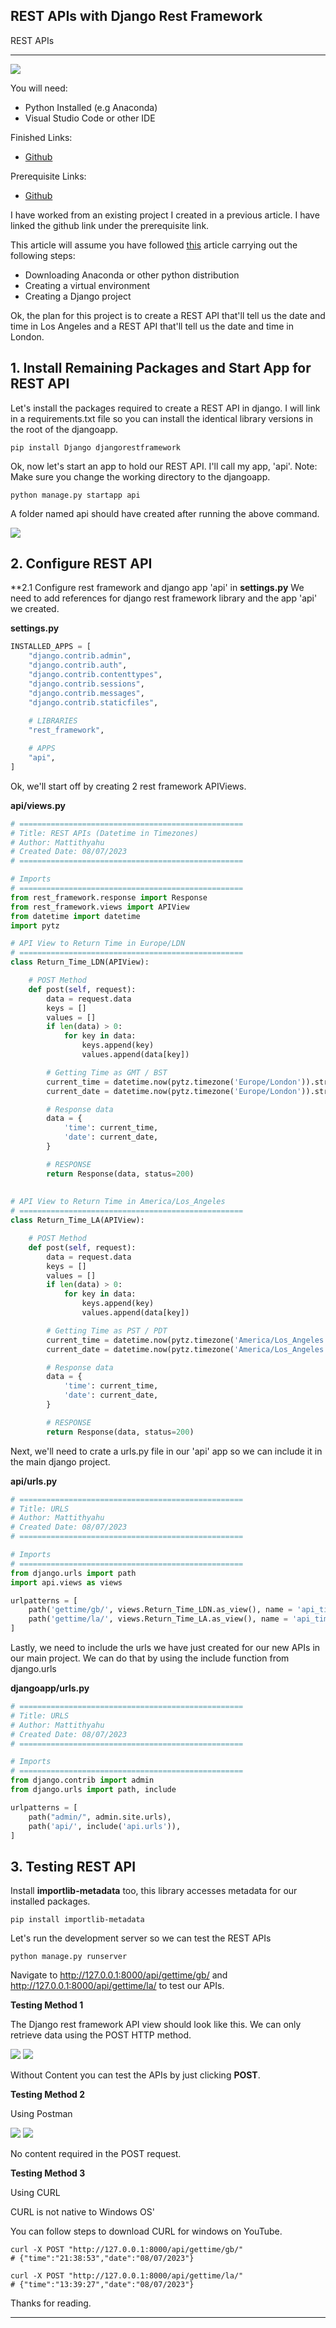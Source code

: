 ## **REST APIs with Django Rest Framework**
REST APIs

---

<img src="images/REST-APIs-with-Django-Rest-Framework_fis.png"/>

You will need:
- Python Installed (e.g Anaconda)
- Visual Studio Code or other IDE

Finished Links:
- [Github](https://github.com/mo-justlearnai/REST-APIs-with-Django-Rest-Framework)

Prerequisite Links:
- [Github](https://github.com/mo-justlearnai/Get-Started-with-Django)

I have worked from an existing project I created in a previous article. I have linked the github link under the prerequisite link. 

This article will assume you have followed [this](https://justlearnai.com/get-started-with-django-2023-c67a87f95d28) article carrying out the following steps:

* Downloading Anaconda or other python distribution
* Creating a virtual environment 
* Creating a Django project

Ok, the plan for this project is to create a REST API that'll tell us the date and time in Los Angeles and a REST API that'll tell us the date and time in London. 

## **1. Install Remaining Packages and Start App for REST API**

Let's install the packages required to create a REST API in django. 
I will link in a requirements.txt file so you can install the identical library versions in the root of the djangoapp. 

```shell
pip install Django djangorestframework
```

Ok, now let's start an app to hold our REST API.
I'll call my app, 'api'. 
Note: Make sure you change the working directory to the djangoapp.

```shell
python manage.py startapp api
```

A folder named api should have created after running the above command.

<img src="images/django_restapi_appcreated.png"/>

## **2. Configure REST API**

**2.1 Configure rest framework and django app 'api' in **settings.py**
We need to add references for django rest framework library and the app 'api' we created.

**settings.py**
```python
INSTALLED_APPS = [
    "django.contrib.admin",
    "django.contrib.auth",
    "django.contrib.contenttypes",
    "django.contrib.sessions",
    "django.contrib.messages",
    "django.contrib.staticfiles",
    
    # LIBRARIES
    "rest_framework",

    # APPS
    "api",
]

```

Ok, we'll start off by creating 2 rest framework APIViews.

**api/views.py**
```python
# ================================================== 
# Title: REST APIs (Datetime in Timezones)
# Author: Mattithyahu 
# Created Date: 08/07/2023  
# ==================================================

# Imports
# ==================================================
from rest_framework.response import Response
from rest_framework.views import APIView
from datetime import datetime
import pytz

# API View to Return Time in Europe/LDN
# ==================================================
class Return_Time_LDN(APIView):

    # POST Method
    def post(self, request):
        data = request.data
        keys = []
        values = []
        if len(data) > 0:
            for key in data:
                keys.append(key)
                values.append(data[key])

        # Getting Time as GMT / BST
        current_time = datetime.now(pytz.timezone('Europe/London')).strftime("%H:%M:%S")
        current_date = datetime.now(pytz.timezone('Europe/London')).strftime("%d/%m/%Y")

        # Response data
        data = {
            'time': current_time,
            'date': current_date,
        }

        # RESPONSE
        return Response(data, status=200)
    
    
# API View to Return Time in America/Los_Angeles
# ==================================================
class Return_Time_LA(APIView):

    # POST Method
    def post(self, request):
        data = request.data
        keys = []
        values = []
        if len(data) > 0:
            for key in data:
                keys.append(key)
                values.append(data[key])

        # Getting Time as PST / PDT
        current_time = datetime.now(pytz.timezone('America/Los_Angeles')).strftime("%H:%M:%S")
        current_date = datetime.now(pytz.timezone('America/Los_Angeles')).strftime("%d/%m/%Y")

        # Response data
        data = {
            'time': current_time,
            'date': current_date,
        }

        # RESPONSE
        return Response(data, status=200)
```

Next, we'll need to crate a urls.py file in our 'api' app so we can include it in the main django project. 

**api/urls.py**
```python
# ================================================== 
# Title: URLS
# Author: Mattithyahu 
# Created Date: 08/07/2023  
# ==================================================

# Imports
# ==================================================
from django.urls import path
import api.views as views

urlpatterns = [
    path('gettime/gb/', views.Return_Time_LDN.as_view(), name = 'api_time_gb'),
    path('gettime/la/', views.Return_Time_LA.as_view(), name = 'api_time_la'),
]

```

Lastly, we need to include the urls we have just created for our new APIs in our main project. We can do that by using the include function from django.urls

**djangoapp/urls.py**
```python
# ================================================== 
# Title: URLS
# Author: Mattithyahu 
# Created Date: 08/07/2023  
# ==================================================

# Imports
# ==================================================
from django.contrib import admin
from django.urls import path, include

urlpatterns = [
    path("admin/", admin.site.urls),
    path('api/', include('api.urls')),
]

```

## **3. Testing REST API**

Install **importlib-metadata** too, this library accesses metadata for our installed packages.

```shell
pip install importlib-metadata
```

Let's run the development server so we can test the REST APIs

```shell
python manage.py runserver
```

Navigate to http://127.0.0.1:8000/api/gettime/gb/ and http://127.0.0.1:8000/api/gettime/la/ to test our APIs.

**Testing Method 1**

The Django rest framework API view should look like this. We can only retrieve data using the POST HTTP method.

<img src="images/django_restapi_gettimegb.png"/>

<img src="images/django_restapi_gettimela.png"/>

Without Content you can test the APIs by just clicking **POST**.

**Testing Method 2**

Using Postman

<img src="images/postman_restapi_testgb.png"/>

<img src="images/postman_restapi_testla.png"/>

No content required in the POST request.

**Testing Method 3**

Using CURL

CURL is not native to Windows OS' 

You can follow steps to download CURL for windows on YouTube.

```shell
curl -X POST "http://127.0.0.1:8000/api/gettime/gb/"
# {"time":"21:38:53","date":"08/07/2023"}
```

```shell
curl -X POST "http://127.0.0.1:8000/api/gettime/la/"
# {"time":"13:39:27","date":"08/07/2023"}
```

Thanks for reading.

---
<!-- DONE -->
